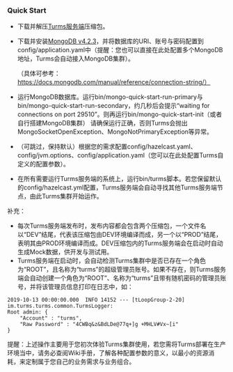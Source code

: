 ### Quick Start

- 下载并解压[Turms服务端](https://github.com/turms-im/turms/releases)压缩包。

- 下载并安装[MongoDB v4.2.3](https://www.mongodb.com/download-center/community)，并将数据库的URI、账号与密码配置到config/application.yaml中（提醒：您也可以直接在此处配置多个MongoDB地址，Turms会自动接入MongoDB集群）。

  （具体可参考：https://docs.mongodb.com/manual/reference/connection-string/）

- 运行MongoDB数据库。运行bin/mongo-quick-start-run-primary与bin/mongo-quick-start-run-secondary，约几秒后会提示“waiting for connections on port 29510”。则再运行bin/mongo-quick-start-init（或者自行搭建MongoDB集群）
  请确保运行正确，否则Turms会抛出MongoSocketOpenException、MongoNotPrimaryException等异常。

- （可跳过，保持默认）根据您的需求配置config/hazelcast.yaml、config/jvm.options、config/application.yaml（您可以在此处配置Turms自定义的配置参数）。

- 在所有需要运行Turms服务端的系统上，运行bin/turms脚本。若您保留默认的config/hazelcast.yml配置，Turms服务端会自动寻找其他Turms服务端节点，由此Turms集群开始运作。

补充：

* 每次Turms服务端发布时，发布内容都会包含两个压缩包，一个文件名以“DEV”结尾，代表该压缩包由DEV环境编译而成，另一个以“PROD”结尾，表明其由PROD环境编译而成。DEV压缩包内的Turms服务端会在启动时自动生成Mock数据，供开发与测试用。
* Turms服务端在启动时，会自动检测Turms集群中是否已存在一个角色为“ROOT”，且名称为“turms”的超级管理员账号。如果不存在，则Turms服务端会自动创建一个角色为“ROOT”、名称为“turms”且带有随机密码的管理员账号，并将该管理员信息打印在日志中，如：

```
2019-10-13 00:00:00.000  INFO 14152 --- [tLoopGroup-2-20] im.turms.turms.common.TurmsLogger:
Root admin: {
	"Account" : "turms",
	"Raw Password" : "4CWBq&z&BdLDe@77q+]g +MHLV#Vx~[i"
}
```

提醒：上述操作主要用于您初次体验Turms集群使用，若您需将Turms部署在生产环境当中，请务必查阅Wiki手册，了解各种配置参数的意义，以最小的资源消耗，来定制属于您自己的业务需求与业务组合。